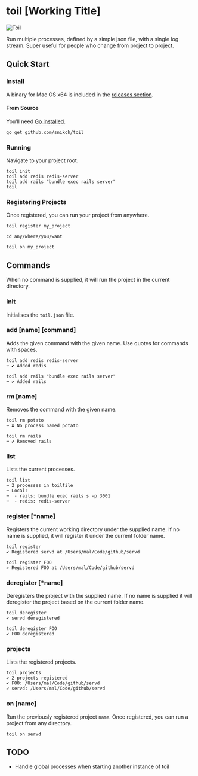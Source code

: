toil [Working Title] 
====

![Toil](http://dl.dropbox.com/u/3155323/HostedShots/toil.gif)

Run multiple processes, defined by a simple json file, with a single log stream. Super useful for people who change from project to project.

## Quick Start
### Install
A binary for Mac OS x64 is included in the [releases section](https://github.com/snikch/toil/releases).

#### From Source
You’ll need [Go installed](http://golang.org/doc/install).

```
go get github.com/snikch/toil
```

### Running
Navigate to your project root.

```
toil init
toil add redis redis-server
toil add rails "bundle exec rails server"
toil
```

### Registering Projects
Once registered, you can run your project from anywhere.

```
toil register my_project

cd any/where/you/want

toil on my_project
```

## Commands

When no command is supplied, it will run the project in the current directory.

### init
Initialises the `toil.json` file.

### add [name] [command]
Adds the given command with the given name. Use quotes for commands with spaces.

```
toil add redis redis-server
➜ ✔ Added redis

toil add rails "bundle exec rails server"
➜ ✔ Added rails
```

### rm [name]
Removes the command with the given name.

```
toil rm potato
➜ ✘ No process named potato

toil rm rails
➜ ✔ Removed rails
```

### list
Lists the current processes.

```
toil list
➜ 2 processes in toilfile
➜ Local:
➜  - rails: bundle exec rails s -p 3001
➜  - redis: redis-server
```

### register [*name]
Registers the current working directory under the supplied name. If no name is supplied, it will register it under the current folder name.

```
toil register
✔ Registered servd at /Users/mal/Code/github/servd

toil register FOO
✔ Registered FOO at /Users/mal/Code/github/servd
```

### deregister [*name]
Deregisters the project with the supplied name. If no name is supplied it will deregister the project based on the current folder name.

```
toil deregister
✔ servd deregistered

toil deregister FOO
✔ FOO deregistered
```

### projects
Lists the registered projects.


```
toil projects
✔ 2 projects registered
✔ FOO: /Users/mal/Code/github/servd
✔ servd: /Users/mal/Code/github/servd
```

### on [name]
Run the previously registered project `name`. Once registered, you can run a project from any directory.

```
toil on servd
```

## TODO
*  Handle global processes when starting another instance of toil

